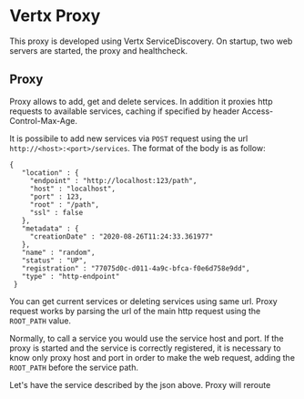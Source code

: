 # Vertx Proxy

This proxy is developed using Vertx ServiceDiscovery. On startup, two web servers are started, the proxy and healthcheck.

## Proxy
Proxy allows to add, get and delete services. In addition it proxies http requests to available services, caching if specified by header Access-Control-Max-Age.

It is possibile to add new services via `POST` request using the url `http://<host>:<port>/services`. The format of the body is as follow:

``` 
{
   "location" : {
     "endpoint" : "http://localhost:123/path",
     "host" : "localhost",
     "port" : 123,
     "root" : "/path",
     "ssl" : false
   },
   "metadata" : {
     "creationDate" : "2020-08-26T11:24:33.361977"
   },
   "name" : "random",
   "status" : "UP",
   "registration" : "77075d0c-d011-4a9c-bfca-f0e6d758e9dd",
   "type" : "http-endpoint"
 }
```
You can get current services or deleting services using same url.
Proxy request works by parsing the url of the main http request using the `ROOT_PATH` value.

Normally, to call a service you would use the service host and port. If the proxy is started and the service is correctly registered, it is necessary to know only proxy host and port in order to make the web request, adding the `ROOT_PATH` before the service path.

Let's have the service described by the json above. Proxy will reroute requests to the same service by making the following
> `HTTP METHOD http://<proxy_host>:<proxy_port>/<root_path>/path`.

If the header `ACCESS_CONTROL_MAX_AGE` is used, the `GET` request will be cached, expiring after the number of seconds specified by its value. It is possible to set the max possible cache lifespan by using the environment variable `CACHE_MAX_AGE`.
If the header is not used, no item will be cached.
#### Environment variables
- `ROOT_PATH`. It indicates what the root path is. Default is `/api/v1`.
- `PORT`. It indicates the port on which the proxy server is exposed. Default is `8080`.
- `REDIS_KEY_SERVICES`. It indicates the redis key at which the services are retrieved and saved. Default is `http_endpoints`.
- `REDIS_DB_HOST`. It indicates the redis host name. Default is `localhost`.
- `REDIS_DB_PORT`. It indicates the redis host port. Default is `6379`.
- `CACHE_MAX_AGE`. It indicates the max age for cache http results in redis. Default is `60`.
- `INSTANCES`. It indicates the number of instances of the proxy server for load balancing. Default is `1`. 

## HealthChecks
HealthChecks checks the status of services, eliminating the services that are not healthy. Every `HEARTBEAT` seconds, it will perform a get request to the service endpoint.
In order to work, services must expose a ` GET /ping` endpoint that completes the http request. 
#### Environment variables
- `HEARTBEAT`. Interval of service checking in seconds. Default is `10`.
- `TIMEOUT_FAILURE`. Timeout after which the procedure is declared automatically failed if no response from service. Default is `4`.